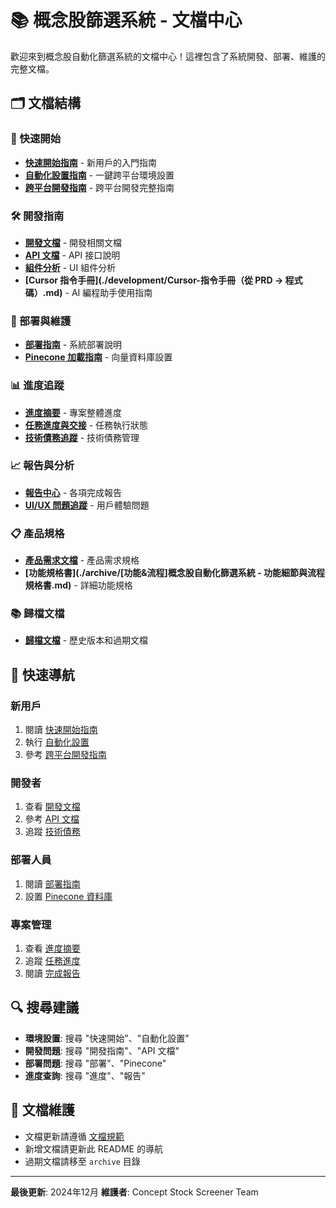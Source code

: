 # 📚 概念股篩選系統 - 文檔中心

歡迎來到概念股自動化篩選系統的文檔中心！這裡包含了系統開發、部署、維護的完整文檔。

## 🗂️ 文檔結構

### 🚀 快速開始
- **[快速開始指南](./quick-start/README.md)** - 新用戶的入門指南
- **[自動化設置指南](./quick-start/QUICK_START_AUTO.md)** - 一鍵跨平台環境設置
- **[跨平台開發指南](./development/CROSS_PLATFORM_GUIDE.md)** - 跨平台開發完整指南

### 🛠️ 開發指南
- **[開發文檔](./development/README.md)** - 開發相關文檔
- **[API 文檔](./development/API_DOCUMENTATION.md)** - API 接口說明
- **[組件分析](./development/COMPONENT_ANALYSIS.md)** - UI 組件分析
- **[Cursor 指令手冊](./development/Cursor-指令手冊（從 PRD → 程式碼）.md)** - AI 編程助手使用指南

### 🚀 部署與維護
- **[部署指南](./deployment/DEPLOYMENT_GUIDE.md)** - 系統部署說明
- **[Pinecone 加載指南](./deployment/PINECONE_LOADING_GUIDE.md)** - 向量資料庫設置

### 📊 進度追蹤
- **[進度摘要](./progress/PROGRESS_SUMMARY.md)** - 專案整體進度
- **[任務進度與交接](./progress/TASK_PROGRESS_AND_HANDOVER.md)** - 任務執行狀態
- **[技術債務追蹤](./progress/TECHNICAL_DEBT_TRACKER.md)** - 技術債務管理

### 📈 報告與分析
- **[報告中心](./reports/README.md)** - 各項完成報告
- **[UI/UX 問題追蹤](./reports/UI_UX_ISSUES.md)** - 用戶體驗問題

### 📋 產品規格
- **[產品需求文檔](./specifications/[PRD]概念股自動化篩選系統.md)** - 產品需求規格
- **[功能規格書](./archive/[功能&流程]概念股自動化篩選系統 - 功能細節與流程規格書.md)** - 詳細功能規格

### 📚 歸檔文檔
- **[歸檔文檔](./archive/README.md)** - 歷史版本和過期文檔

## 🎯 快速導航

### 新用戶
1. 閱讀 [快速開始指南](./quick-start/README.md)
2. 執行 [自動化設置](./quick-start/QUICK_START_AUTO.md)
3. 參考 [跨平台開發指南](./development/CROSS_PLATFORM_GUIDE.md)

### 開發者
1. 查看 [開發文檔](./development/README.md)
2. 參考 [API 文檔](./development/API_DOCUMENTATION.md)
3. 追蹤 [技術債務](./progress/TECHNICAL_DEBT_TRACKER.md)

### 部署人員
1. 閱讀 [部署指南](./deployment/DEPLOYMENT_GUIDE.md)
2. 設置 [Pinecone 資料庫](./deployment/PINECONE_LOADING_GUIDE.md)

### 專案管理
1. 查看 [進度摘要](./progress/PROGRESS_SUMMARY.md)
2. 追蹤 [任務進度](./progress/TASK_PROGRESS_AND_HANDOVER.md)
3. 閱讀 [完成報告](./reports/README.md)

## 🔍 搜尋建議

- **環境設置**: 搜尋 "快速開始"、"自動化設置"
- **開發問題**: 搜尋 "開發指南"、"API 文檔"
- **部署問題**: 搜尋 "部署"、"Pinecone"
- **進度查詢**: 搜尋 "進度"、"報告"

## 📝 文檔維護

- 文檔更新請遵循 [文檔規範](./development/README.md)
- 新增文檔請更新此 README 的導航
- 過期文檔請移至 `archive` 目錄

---

**最後更新**: 2024年12月
**維護者**: Concept Stock Screener Team
